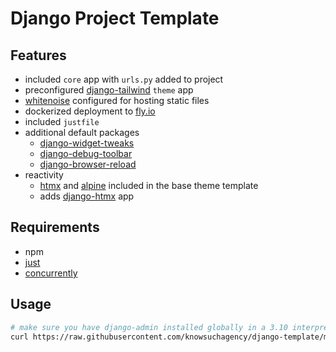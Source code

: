 # Django Project Template

## Features
* included `core` app with `urls.py` added to project
* preconfigured [django-tailwind](https://django-tailwind.readthedocs.io/en/latest/index.html) `theme` app
* [whitenoise](https://whitenoise.evans.io/en/latest/) configured for hosting static files
* dockerized deployment to [fly.io](https://fly.io/)
* included `justfile`
* additional default packages
    * [django-widget-tweaks](https://pypi.org/project/django-widget-tweaks/)
    * [django-debug-toolbar](https://pypi.org/project/django-debug-toolbar/)
    * [django-browser-reload](https://pypi.org/project/django-browser-reload/)
* reactivity
  * [htmx](https://htmx.org/) and [alpine](https://alpinejs.dev/) included in the base theme template
  * adds [django-htmx](https://django-htmx.readthedocs.io/en/latest/middleware.html#django_htmx.middleware.HtmxMiddleware) app

## Requirements

* npm
* [just](https://github.com/casey/just)
* [concurrently](https://www.npmjs.com/package/concurrently)

## Usage

```bash
# make sure you have django-admin installed globally in a 3.10 interpreter
curl https://raw.githubusercontent.com/knowsuchagency/django-template/main/install.sh | bash -s <project_name>
```
